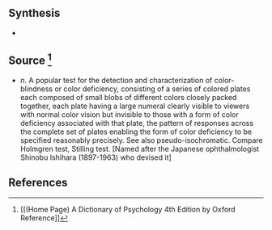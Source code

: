 ## Synthesis
- 
## Source [^1]
- $n$. A popular test for the detection and characterization of color-blindness or color deficiency, consisting of a series of colored plates each composed of small blobs of different colors closely packed together, each plate having a large numeral clearly visible to viewers with normal color vision but invisible to those with a form of color deficiency associated with that plate, the pattern of responses across the complete set of plates enabling the form of color deficiency to be specified reasonably precisely. See also pseudo-isochromatic. Compare Holmgren test, Stilling test. \[Named after the Japanese ophthalmologist Shinobu Ishihara (1897-1963) who devised it]
## References

[^1]: [[(Home Page) A Dictionary of Psychology 4th Edition by Oxford Reference]]